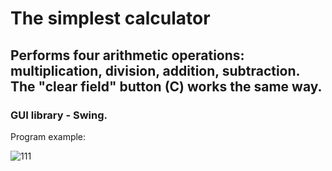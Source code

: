 The simplest calculator
=======================
Performs four arithmetic operations: multiplication, division, addition, subtraction. The "clear field" button (C) works the same way. 
--------------------------------------------------------------------------------------------------------------------------------------
### GUI library - Swing.

Program example:


![111](https://user-images.githubusercontent.com/93983025/172606808-bfd3a89b-8c7c-45ed-8d44-3a84a5da6abf.jpg)

